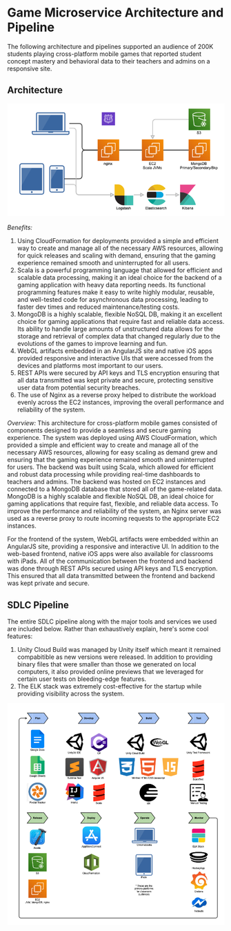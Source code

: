 # Game Microservice Architecture and Pipeline
The following architecture and pipelines supported an audience of 200K students playing cross-platform mobile games that reported student concept mastery and behavioral data to their teachers and admins on a responsive site.

## Architecture

![alt text](startup_game_architecture.png "Startup Game Architecture")

*Benefits:*
1. Using CloudFormation for deployments provided a simple and efficient way to create and manage all of the necessary AWS resources, allowing for quick releases and scaling with demand, ensuring that the gaming experience remained smooth and uninterrupted for all users.
2. Scala is a powerful programming language that allowed for efficient and scalable data processing, making it an ideal choice for the backend of a gaming application with heavy data reporting needs. Its functional programming features make it easy to write highly modular, reusable, and well-tested code for asynchronous data processing, leading to faster dev times and reduced maintenance/testing costs.
2. MongoDB is a highly scalable, flexible NoSQL DB, making it an excellent choice for gaming applications that require fast and reliable data access. Its ability to handle large amounts of unstructured data allows for the storage and retrieval of complex data that changed regularly due to the evolutions of the games to improve learning and fun.
3. WebGL artifacts embedded in an AngularJS site and native iOS apps provided responsive and interactive UIs that were accessed from the devices and platforms most important to our users.
4. REST APIs were secured by API keys and TLS encryption ensuring that all data transmitted was kept private and secure, protecting sensitive user data from potential security breaches.
5. The use of Nginx as a reverse proxy helped to distribute the workload evenly across the EC2 instances, improving the overall performance and reliability of the system.

*Overview:*
This architecture for cross-platform mobile games consisted of components designed to provide a seamless and secure gaming experience. The system was deployed using AWS CloudFormation, which provided a simple and efficient way to create and manage all of the necessary AWS resources, allowing for easy scaling as demand grew and ensuring that the gaming experience remained smooth and uninterrupted for users. The backend was built using Scala, which allowed for efficient and robust data processing while providing real-time dashboards to teachers and admins. The backend was hosted on EC2 instances and connected to a MongoDB database that stored all of the game-related data. MongoDB is a highly scalable and flexible NoSQL DB, an ideal choice for gaming applications that require fast, flexible, and reliable data access. To improve the performance and reliability of the system, an Nginx server was used as a reverse proxy to route incoming requests to the appropriate EC2 instances. 

For the frontend of the system, WebGL artifacts were embedded within an AngularJS site, providing a responsive and interactive UI. In addition to the web-based frontend, native iOS apps were also available for classrooms with iPads. All of the communication between the frontend and backend was done through REST APIs secured using API keys and TLS encryption. This ensured that all data transmitted between the frontend and backend was kept private and secure.

## SDLC Pipeline

The entire SDLC pipeline along with the major tools and services we used are included below. Rather than exhaustively explain, here's some cool features:

1. Unity Cloud Build was managed by Unity itself which meant it remained compabitible as new versions were released. In addition to providing binary files that were smaller than those we generated on local computers, it also provided online previews that we leveraged for certain user tests on bleeding-edge features.
2. The ELK stack was extremely cost-effective for the startup while providing visibility across the system.

![alt text](startup_devops_pipeline.png "Startup Game Devops Pipeline")
